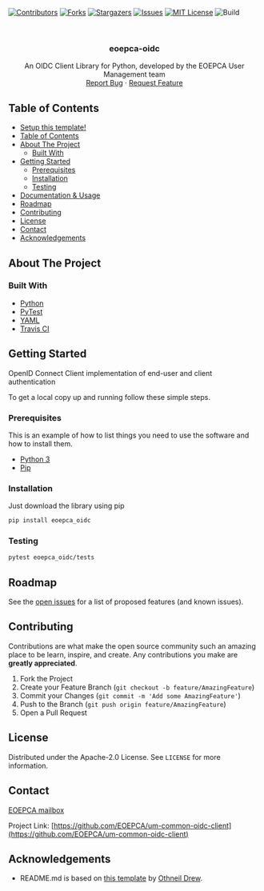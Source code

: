 <!--
***
*** To avoid retyping too much info. Do a search and replace for the following:
*** um-common-oidc-client, eoepca-oidc
-->
[![Contributors][contributors-shield]][contributors-url]
[![Forks][forks-shield]][forks-url]
[![Stargazers][stars-shield]][stars-url]
[![Issues][issues-shield]][issues-url]
[![MIT License][license-shield]][license-url]
![Build][build-shield]

<br />
<p align="center">
  <a href="https://github.com/EOEPCA/um-common-oidc-client">
  </a>
  <h3 align="center">eoepca-oidc</h3>
  <p align="center">
    An OIDC Client Library for Python, developed by the EOEPCA User Management team
    <br />
    <a href="https://github.com/EOEPCA/um-common-oidc-client/issues">Report Bug</a>
    ·
    <a href="https://github.com/EOEPCA/um-common-oidc-client/issues">Request Feature</a>
  </p>
</p>

## Table of Contents

- [Setup this template!](#setup-this-template)
- [Table of Contents](#table-of-contents)
- [About The Project](#about-the-project)
  - [Built With](#built-with)
- [Getting Started](#getting-started)
  - [Prerequisites](#prerequisites)
  - [Installation](#installation)
  - [Testing](#testing)
- [Documentation & Usage](#documentation--usage)
- [Roadmap](#roadmap)
- [Contributing](#contributing)
- [License](#license)
- [Contact](#contact)
- [Acknowledgements](#acknowledgements)

## About The Project

### Built With

- [Python](https://www.python.org//)
- [PyTest](https://docs.pytest.org)
- [YAML](https://yaml.org/)
- [Travis CI](https://travis-ci.com/)

## Getting Started

OpenID Connect Client implementation of end-user and client authentication

To get a local copy up and running follow these simple steps.


### Prerequisites

This is an example of how to list things you need to use the software and how to install them.

- [Python 3](https://www.python.org//)
- [Pip](https://pip.pypa.io/en/stable/)

### Installation

Just download the library using pip

```sh
pip install eoepca_oidc
```

### Testing

```sh
pytest eoepca_oidc/tests
```

## Roadmap

See the [open issues](https://github.com/EOEPCA/um-common-oidc-client/issues) for a list of proposed features (and known issues).

## Contributing

Contributions are what make the open source community such an amazing place to be learn, inspire, and create. Any contributions you make are **greatly appreciated**.

1. Fork the Project
2. Create your Feature Branch (`git checkout -b feature/AmazingFeature`)
3. Commit your Changes (`git commit -m 'Add some AmazingFeature'`)
4. Push to the Branch (`git push origin feature/AmazingFeature`)
5. Open a Pull Request

## License

Distributed under the Apache-2.0 License. See `LICENSE` for more information.

## Contact

[EOEPCA mailbox](eoepca.systemteam@telespazio.com)

Project Link: [https://github.com/EOEPCA/um-common-oidc-client](https://github.com/EOEPCA/um-common-oidc-client)

## Acknowledgements

- README.md is based on [this template](https://github.com/othneildrew/Best-README-Template) by [Othneil Drew](https://github.com/othneildrew).


[contributors-shield]: https://img.shields.io/github/contributors/EOEPCA/um-common-oidc-client.svg?style=flat-square
[contributors-url]: https://github.com/EOEPCA/um-common-oidc-client/graphs/contributors
[forks-shield]: https://img.shields.io/github/forks/EOEPCA/um-common-oidc-client.svg?style=flat-square
[forks-url]: https://github.com/EOEPCA/um-common-oidc-client/network/members
[stars-shield]: https://img.shields.io/github/stars/EOEPCA/um-common-oidc-client.svg?style=flat-square
[stars-url]: https://github.com/EOEPCA/um-common-oidc-client/stargazers
[issues-shield]: https://img.shields.io/github/issues/EOEPCA/um-common-oidc-client.svg?style=flat-square
[issues-url]: https://github.com/EOEPCA/um-common-oidc-client/issues
[license-shield]: https://img.shields.io/github/license/EOEPCA/um-common-oidc-client.svg?style=flat-square
[license-url]: https://github.com/EOEPCA/um-common-oidc-client/blob/master/LICENSE
[build-shield]: https://www.travis-ci.com/EOEPCA/um-common-oidc-client.svg?branch=master
